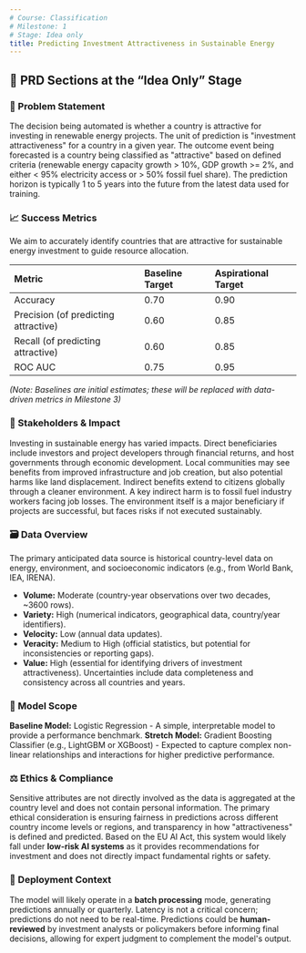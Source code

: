 ```yaml
---
# Course: Classification
# Milestone: 1
# Stage: Idea only
title: Predicting Investment Attractiveness in Sustainable Energy
---
```


## 🧱 PRD Sections at the “Idea Only” Stage

### 🧩 Problem Statement

The decision being automated is whether a country is attractive for investing in renewable energy projects. The unit of prediction is "investment attractiveness" for a country in a given year. The outcome event being forecasted is a country being classified as "attractive" based on defined criteria (renewable energy capacity growth > 10%, GDP growth >= 2%, and either < 95% electricity access or > 50% fossil fuel share). The prediction horizon is typically 1 to 5 years into the future from the latest data used for training.

### 📈 Success Metrics

We aim to accurately identify countries that are attractive for sustainable energy investment to guide resource allocation.

| Metric         | Baseline Target | Aspirational Target |
| :------------- | :-------------- | :------------------ |
| Accuracy       | 0.70            | 0.90                |
| Precision (of predicting attractive) | 0.60            | 0.85                |
| Recall (of predicting attractive) | 0.60            | 0.85                |
| ROC AUC        | 0.75            | 0.95                |

*(Note: Baselines are initial estimates; these will be replaced with data-driven metrics in Milestone 3)*

### 👥 Stakeholders & Impact

Investing in sustainable energy has varied impacts. Direct beneficiaries include investors and project developers through financial returns, and host governments through economic development. Local communities may see benefits from improved infrastructure and job creation, but also potential harms like land displacement. Indirect benefits extend to citizens globally through a cleaner environment. A key indirect harm is to fossil fuel industry workers facing job losses. The environment itself is a major beneficiary if projects are successful, but faces risks if not executed sustainably.

### 🗃️ Data Overview

The primary anticipated data source is historical country-level data on energy, environment, and socioeconomic indicators (e.g., from World Bank, IEA, IRENA).
- **Volume:** Moderate (country-year observations over two decades, ~3600 rows).
- **Variety:** High (numerical indicators, geographical data, country/year identifiers).
- **Velocity:** Low (annual data updates).
- **Veracity:** Medium to High (official statistics, but potential for inconsistencies or reporting gaps).
- **Value:** High (essential for identifying drivers of investment attractiveness).
Uncertainties include data completeness and consistency across all countries and years.

### 🧠 Model Scope

**Baseline Model:** Logistic Regression - A simple, interpretable model to provide a performance benchmark.
**Stretch Model:** Gradient Boosting Classifier (e.g., LightGBM or XGBoost) - Expected to capture complex non-linear relationships and interactions for higher predictive performance.

### ⚖️ Ethics & Compliance

Sensitive attributes are not directly involved as the data is aggregated at the country level and does not contain personal information. The primary ethical consideration is ensuring fairness in predictions across different country income levels or regions, and transparency in how "attractiveness" is defined and predicted. Based on the EU AI Act, this system would likely fall under **low-risk AI systems** as it provides recommendations for investment and does not directly impact fundamental rights or safety.

### 🚀 Deployment Context

The model will likely operate in a **batch processing** mode, generating predictions annually or quarterly. Latency is not a critical concern; predictions do not need to be real-time. Predictions could be **human-reviewed** by investment analysts or policymakers before informing final decisions, allowing for expert judgment to complement the model's output.
